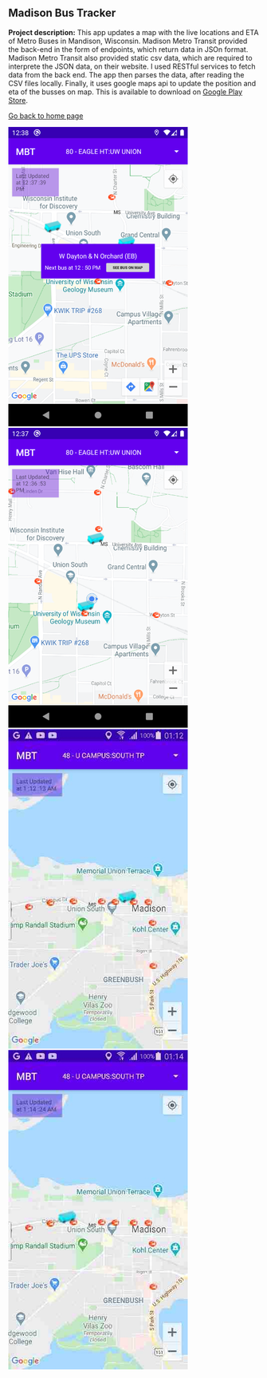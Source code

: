 ## Madison Bus Tracker

**Project description:** This app updates a map with the live locations and ETA of Metro Buses in Mandison, Wisconsin. Madison Metro Transit provided the back-end in the form of endpoints, which return data in JSOn format. Madison Metro Transit also provided static csv data, which are required to interprete the JSON data, on their website. I used RESTful services to fetch data from the back end. The app then parses the data, after reading the CSV files locally. Finally, it uses google maps api to update the position and eta of the busses on map. This is available to download on [Google Play Store](https://play.google.com/store/apps/details?id=com.samramakrishnan.campusbustracker).

[Go back to home page](https://sam-ramakrishnan.github.io/)

<p float="left">
<img src="images/2.png?raw=true" width="360"/> 
<img src="images/1.png?raw=true" width="360"/> 
<img src="images/3.png?raw=true"/>
<img src="images/4.png?raw=true"/>
</p>




